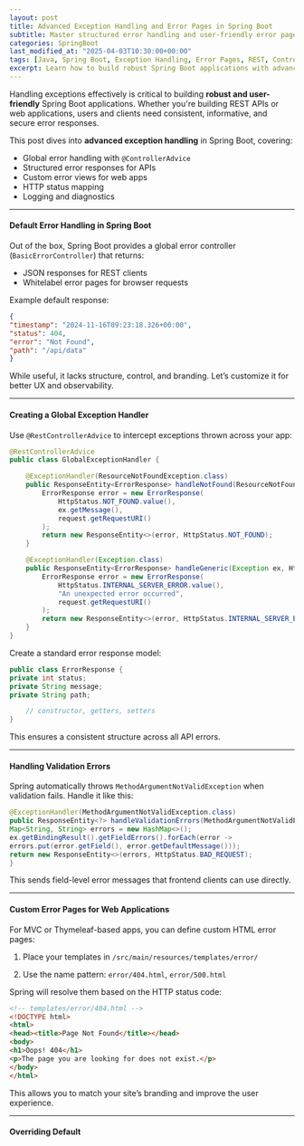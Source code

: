```yaml
---
layout: post
title: Advanced Exception Handling and Error Pages in Spring Boot
subtitle: Master structured error handling and user-friendly error pages in Spring Boot applications
categories: SpringBoot
last_modified_at: "2025-04-03T10:30:00+00:00"
tags: [Java, Spring Boot, Exception Handling, Error Pages, REST, ControllerAdvice, Global Error Handling]
excerpt: Learn how to build robust Spring Boot applications with advanced exception handling and custom error pages. Implement global handlers, structured JSON responses, and user-friendly error views.
---
```

Handling exceptions effectively is critical to building **robust and user-friendly** Spring Boot applications. Whether you're building REST APIs or web applications, users and clients need consistent, informative, and secure error responses.

This post dives into **advanced exception handling** in Spring Boot, covering:
- Global error handling with `@ControllerAdvice`
- Structured error responses for APIs
- Custom error views for web apps
- HTTP status mapping
- Logging and diagnostics

---

#### Default Error Handling in Spring Boot

Out of the box, Spring Boot provides a global error controller (`BasicErrorController`) that returns:
- JSON responses for REST clients
- Whitelabel error pages for browser requests

Example default response:

```json
{
"timestamp": "2024-11-16T09:23:18.326+00:00",
"status": 404,
"error": "Not Found",
"path": "/api/data"
}
```

While useful, it lacks structure, control, and branding. Let’s customize it for better UX and observability.

---

#### Creating a Global Exception Handler

Use `@RestControllerAdvice` to intercept exceptions thrown across your app:

```java
@RestControllerAdvice
public class GlobalExceptionHandler {

    @ExceptionHandler(ResourceNotFoundException.class)
    public ResponseEntity<ErrorResponse> handleNotFound(ResourceNotFoundException ex, HttpServletRequest request) {
        ErrorResponse error = new ErrorResponse(
            HttpStatus.NOT_FOUND.value(),
            ex.getMessage(),
            request.getRequestURI()
        );
        return new ResponseEntity<>(error, HttpStatus.NOT_FOUND);
    }

    @ExceptionHandler(Exception.class)
    public ResponseEntity<ErrorResponse> handleGeneric(Exception ex, HttpServletRequest request) {
        ErrorResponse error = new ErrorResponse(
            HttpStatus.INTERNAL_SERVER_ERROR.value(),
            "An unexpected error occurred",
            request.getRequestURI()
        );
        return new ResponseEntity<>(error, HttpStatus.INTERNAL_SERVER_ERROR);
    }
}
```

Create a standard error response model:

```java
public class ErrorResponse {
private int status;
private String message;
private String path;

    // constructor, getters, setters
}
```

This ensures a consistent structure across all API errors.

---

#### Handling Validation Errors

Spring automatically throws `MethodArgumentNotValidException` when validation fails. Handle it like this:

```java
@ExceptionHandler(MethodArgumentNotValidException.class)
public ResponseEntity<?> handleValidationErrors(MethodArgumentNotValidException ex) {
Map<String, String> errors = new HashMap<>();
ex.getBindingResult().getFieldErrors().forEach(error ->
errors.put(error.getField(), error.getDefaultMessage()));
return new ResponseEntity<>(errors, HttpStatus.BAD_REQUEST);
}
```

This sends field-level error messages that frontend clients can use directly.

---

#### Custom Error Pages for Web Applications

For MVC or Thymeleaf-based apps, you can define custom HTML error pages:

1. Place your templates in `/src/main/resources/templates/error/`

2. Use the name pattern: `error/404.html`, `error/500.html`

Spring will resolve them based on the HTTP status code:

```html
<!-- templates/error/404.html -->
<!DOCTYPE html>
<html>
<head><title>Page Not Found</title></head>
<body>
<h1>Oops! 404</h1>
<p>The page you are looking for does not exist.</p>
</body>
</html>
```

This allows you to match your site’s branding and improve the user experience.

---

#### Overriding Default
